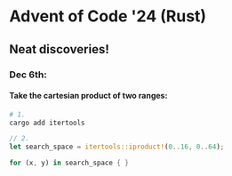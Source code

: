 # Advent of Code '24 (Rust)

## Neat discoveries!

### Dec 6th: 
  #### Take the cartesian product of two ranges:
  ```bash
  # 1.
  cargo add itertools
  ```


  ```rust
  // 2.
  let search_space = itertools::iproduct!(0..16, 0..64);

  for (x, y) in search_space { }
  ```